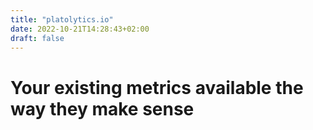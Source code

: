 ```yaml
---
title: "platolytics.io"
date: 2022-10-21T14:28:43+02:00
draft: false
---
```


# Your existing metrics available the way they make sense
